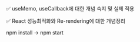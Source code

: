 ✅ useMemo, useCallback에 대한 개념 숙지 및 실제 적용

✅ React 성능최적화와 Re-rendering에 대한 개념정리

npm install -> npm start
